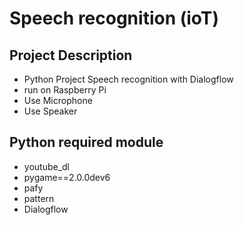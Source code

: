 # Speech recognition (ioT)
## Project Description
  * Python Project Speech recognition with Dialogflow
  * run on Raspberry Pi
  * Use Microphone
  * Use Speaker
  
## Python required module
  * youtube_dl
  * pygame==2.0.0dev6
  * pafy
  * pattern
  * Dialogflow
